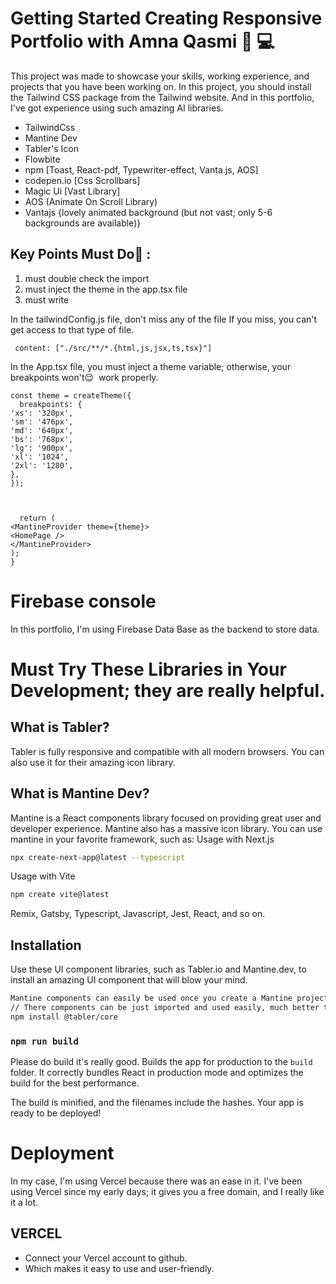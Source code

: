 # Getting Started Creating Responsive Portfolio with Amna Qasmi 📱 💻

This project was made to showcase your skills, working experience, and projects that you have been working on. In this project, you should install the Tailwind CSS package from the Tailwind website. And in this portfolio, I've got experience using such amazing AI libraries.
* TailwindCss
* Mantine Dev
* Tabler's Icon
* Flowbite
* npm [Toast, React-pdf, Typewriter-effect, Vanta.js, AOS]
* codepen.io [Css Scrollbars]
* Magic Ui [Vast Library]
* AOS (Animate On Scroll Library)
* Vantajs {lovely animated background (but not vast; only 5-6 backgrounds are available)}

## Key Points Must Do🙂 :
1. must double check the import
2. must inject the theme in the app.tsx file
3. must write

In the tailwindConfig.js file, don't miss any of the file
If you miss, you can't get access to that type of file.

```
 content: ["./src/**/*.{html,js,jsx,ts,tsx}"]
```

In the App.tsx file, you must inject a theme variable; otherwise, your breakpoints won't😌  work properly.
```
const theme = createTheme({
  breakpoints: {
'xs': '320px',
'sm': '476px',
'md': '640px',
'bs': '768px',
'lg': '900px',
'xl': '1024',
'2xl': '1280',
},
});



  return (
<MantineProvider theme={theme}>
<HomePage />
</MantineProvider>
);
}
```


# Firebase console 
In this portfolio, I'm using Firebase Data Base as the backend to store data.

# Must Try These Libraries in Your Development; they are really helpful.

## What is Tabler?
Tabler is fully responsive and compatible with all modern browsers. You can also use it for their amazing icon library.

## What is Mantine Dev?
Mantine is a React components library focused on providing great user and developer experience. Mantine also has a massive icon library. You can use mantine in your favorite framework, such as:
Usage with Next.js
```bash
npx create-next-app@latest --typescript
```
Usage with Vite
```bash
npm create vite@latest
```
Remix, Gatsby, Typescript, Javascript, Jest, React, and so on.

## Installation

Use these UI component libraries, such as Tabler.io and Mantine.dev, to install an amazing UI component that will blow your mind.

```bash
Mantine components can easily be used once you create a Mantine project initially.
// There components can be just imported and used easily, much better than shadcn UI.
npm install @tabler/core
```

### `npm run build`
Please do build it's really good.
Builds the app for production to the `build` folder.
It correctly bundles React in production mode and optimizes the build for the best performance.

The build is minified, and the filenames include the hashes.
Your app is ready to be deployed!

# Deployment
In my case, I'm using Vercel because there was an ease in it. I've been using Vercel since my early days; it gives you a free domain, and I really like it a lot.
## VERCEL
* Connect your Vercel account to github.
* Which makes it easy to use and user-friendly.